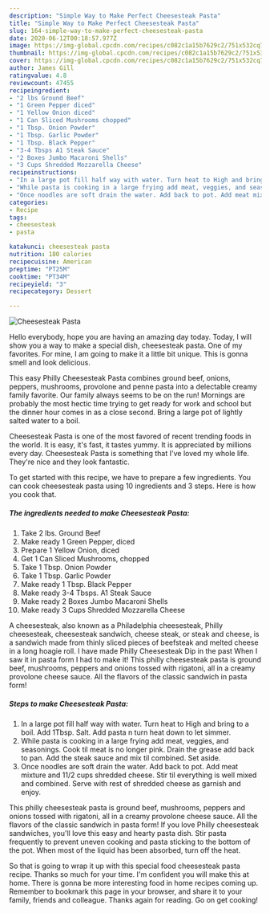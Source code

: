 ```yaml
---
description: "Simple Way to Make Perfect Cheesesteak Pasta"
title: "Simple Way to Make Perfect Cheesesteak Pasta"
slug: 164-simple-way-to-make-perfect-cheesesteak-pasta
date: 2020-06-12T00:18:57.977Z
image: https://img-global.cpcdn.com/recipes/c082c1a15b7629c2/751x532cq70/cheesesteak-pasta-recipe-main-photo.jpg
thumbnail: https://img-global.cpcdn.com/recipes/c082c1a15b7629c2/751x532cq70/cheesesteak-pasta-recipe-main-photo.jpg
cover: https://img-global.cpcdn.com/recipes/c082c1a15b7629c2/751x532cq70/cheesesteak-pasta-recipe-main-photo.jpg
author: James Gill
ratingvalue: 4.8
reviewcount: 47455
recipeingredient:
- "2 lbs Ground Beef"
- "1 Green Pepper diced"
- "1 Yellow Onion diced"
- "1 Can Sliced Mushrooms chopped"
- "1 Tbsp. Onion Powder"
- "1 Tbsp. Garlic Powder"
- "1 Tbsp. Black Pepper"
- "3-4 Tbsps A1 Steak Sauce"
- "2 Boxes Jumbo Macaroni Shells"
- "3 Cups Shredded Mozzarella Cheese"
recipeinstructions:
- "In a large pot fill half way with water. Turn heat to High and bring to a boil. Add 1Tbsp. Salt. Add pasta n turn heat down to let simmer."
- "While pasta is cooking in a large frying add meat, veggies, and seasonings. Cook til meat is no longer pink. Drain the grease add back to pan. Add the steak sauce and mix til combined. Set aside."
- "Once noodles are soft drain the water. Add back to pot. Add meat mixture and 11/2 cups shredded cheese. Stir til everything is well mixed and combined. Serve with rest of shredded cheese as garnish and enjoy."
categories:
- Recipe
tags:
- cheesesteak
- pasta

katakunci: cheesesteak pasta 
nutrition: 180 calories
recipecuisine: American
preptime: "PT25M"
cooktime: "PT34M"
recipeyield: "3"
recipecategory: Dessert

---
```



![Cheesesteak Pasta](https://img-global.cpcdn.com/recipes/c082c1a15b7629c2/751x532cq70/cheesesteak-pasta-recipe-main-photo.jpg)

Hello everybody, hope you are having an amazing day today. Today, I will show you a way to make a special dish, cheesesteak pasta. One of my favorites. For mine, I am going to make it a little bit unique. This is gonna smell and look delicious.

This easy Philly Cheesesteak Pasta combines ground beef, onions, peppers, mushrooms, provolone and penne pasta into a delectable creamy family favorite. Our family always seems to be on the run! Mornings are probably the most hectic time trying to get ready for work and school but the dinner hour comes in as a close second. Bring a large pot of lightly salted water to a boil.

Cheesesteak Pasta is one of the most favored of recent trending foods in the world. It is easy, it's fast, it tastes yummy. It is appreciated by millions every day. Cheesesteak Pasta is something that I've loved my whole life. They're nice and they look fantastic.


To get started with this recipe, we have to prepare a few ingredients. You can cook cheesesteak pasta using 10 ingredients and 3 steps. Here is how you cook that.

<!--inarticleads1-->

##### The ingredients needed to make Cheesesteak Pasta:

1. Take 2 lbs. Ground Beef
1. Make ready 1 Green Pepper, diced
1. Prepare 1 Yellow Onion, diced
1. Get 1 Can Sliced Mushrooms, chopped
1. Take 1 Tbsp. Onion Powder
1. Take 1 Tbsp. Garlic Powder
1. Make ready 1 Tbsp. Black Pepper
1. Make ready 3-4 Tbsps. A1 Steak Sauce
1. Make ready 2 Boxes Jumbo Macaroni Shells
1. Make ready 3 Cups Shredded Mozzarella Cheese


A cheesesteak, also known as a Philadelphia cheesesteak, Philly cheesesteak, cheesesteak sandwich, cheese steak, or steak and cheese, is a sandwich made from thinly sliced pieces of beefsteak and melted cheese in a long hoagie roll. I have made Philly Cheesesteak Dip in the past When I saw it in pasta form I had to make it! This philly cheesesteak pasta is ground beef, mushrooms, peppers and onions tossed with rigatoni, all in a creamy provolone cheese sauce. All the flavors of the classic sandwich in pasta form! 

<!--inarticleads2-->

##### Steps to make Cheesesteak Pasta:

1. In a large pot fill half way with water. Turn heat to High and bring to a boil. Add 1Tbsp. Salt. Add pasta n turn heat down to let simmer.
1. While pasta is cooking in a large frying add meat, veggies, and seasonings. Cook til meat is no longer pink. Drain the grease add back to pan. Add the steak sauce and mix til combined. Set aside.
1. Once noodles are soft drain the water. Add back to pot. Add meat mixture and 11/2 cups shredded cheese. Stir til everything is well mixed and combined. Serve with rest of shredded cheese as garnish and enjoy.


This philly cheesesteak pasta is ground beef, mushrooms, peppers and onions tossed with rigatoni, all in a creamy provolone cheese sauce. All the flavors of the classic sandwich in pasta form! If you love Philly cheesesteak sandwiches, you&#39;ll love this easy and hearty pasta dish. Stir pasta frequently to prevent uneven cooking and pasta sticking to the bottom of the pot. When most of the liquid has been absorbed, turn off the heat. 

So that is going to wrap it up with this special food cheesesteak pasta recipe. Thanks so much for your time. I'm confident you will make this at home. There is gonna be more interesting food in home recipes coming up. Remember to bookmark this page in your browser, and share it to your family, friends and colleague. Thanks again for reading. Go on get cooking!
